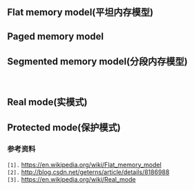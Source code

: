 ## Flat memory model(平坦内存模型) ##

## Paged memory model ##

## Segmented memory model(分段内存模型) ##

<br>

<h2>Real mode(实模式)</h2>

<h2>Protected mode(保护模式)</h2>


<h3>参考资料</h3>
<code>[1].</code> <a href='https://en.wikipedia.org/wiki/Flat_memory_model'>https://en.wikipedia.org/wiki/Flat_memory_model</a><br>
<code>[2].</code> <a href='http://blog.csdn.net/geterns/article/details/8186988'>http://blog.csdn.net/geterns/article/details/8186988</a><br>
<code>[3].</code> <a href='https://en.wikipedia.org/wiki/Real_mode'>https://en.wikipedia.org/wiki/Real_mode</a><br>